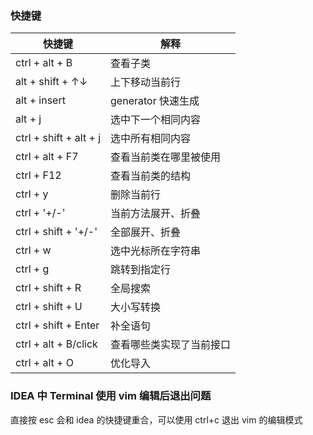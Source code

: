 ### 快捷键

| 快捷键                 | 解释                     |
| ---------------------- | ------------------------ |
| ctrl + alt + B         | 查看子类                 |
| alt + shift + ↑↓       | 上下移动当前行           |
| alt + insert           | generator 快速生成       |
| alt + j                | 选中下一个相同内容       |
| ctrl + shift + alt + j | 选中所有相同内容         |
| ctrl + alt + F7        | 查看当前类在哪里被使用   |
| ctrl + F12             | 查看当前类的结构         |
| ctrl + y               | 删除当前行               |
| ctrl + '+/-'           | 当前方法展开、折叠       |
| ctrl + shift + '+/-'   | 全部展开、折叠           |
| ctrl + w               | 选中光标所在字符串       |
| ctrl + g               | 跳转到指定行             |
| ctrl + shift + R       | 全局搜索                 |
| ctrl + shift + U       | 大小写转换               |
| ctrl + shift + Enter   | 补全语句                 |
| ctrl + alt + B/click   | 查看哪些类实现了当前接口 |
| ctrl + alt + O         | 优化导入                 |

### IDEA 中 Terminal 使用 vim 编辑后退出问题

直接按 esc 会和 idea 的快捷键重合，可以使用 ctrl+c 退出 vim 的编辑模式

